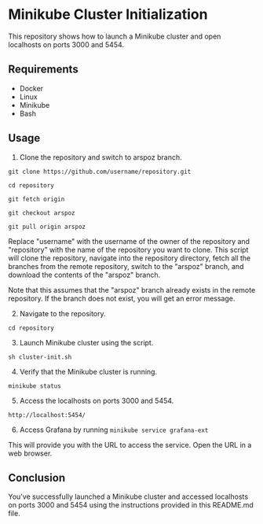 # Minikube Cluster Initialization

This repository shows how to launch a Minikube cluster and open localhosts on ports 3000 and 5454.

## Requirements

- Docker
- Linux
- Minikube
- Bash

## Usage

1. Clone the repository and switch to arspoz branch.

`git clone https://github.com/username/repository.git`

`cd repository`

`git fetch origin`

`git checkout arspoz`

`git pull origin arspoz`


Replace "username" with the username of the owner of the repository and "repository" with the name of the repository you want to clone. This script will clone the repository, navigate into the repository directory, fetch all the branches from the remote repository, switch to the "arspoz" branch, and download the contents of the "arspoz" branch.

Note that this assumes that the "arspoz" branch already exists in the remote repository. If the branch does not exist, you will get an error message.

2. Navigate to the repository.

`cd repository`


3. Launch Minikube cluster using the script.

`sh cluster-init.sh`


4. Verify that the Minikube cluster is running.

`minikube status`


5. Access the localhosts on ports 3000 and 5454.

`http://localhost:5454/`

6. Access Grafana by running 
`minikube service grafana-ext`


This will provide you with the URL to access the service. Open the URL in a web browser.

## Conclusion

You've successfully launched a Minikube cluster and accessed localhosts on ports 3000 and 5454 using the instructions provided in this README.md file.

